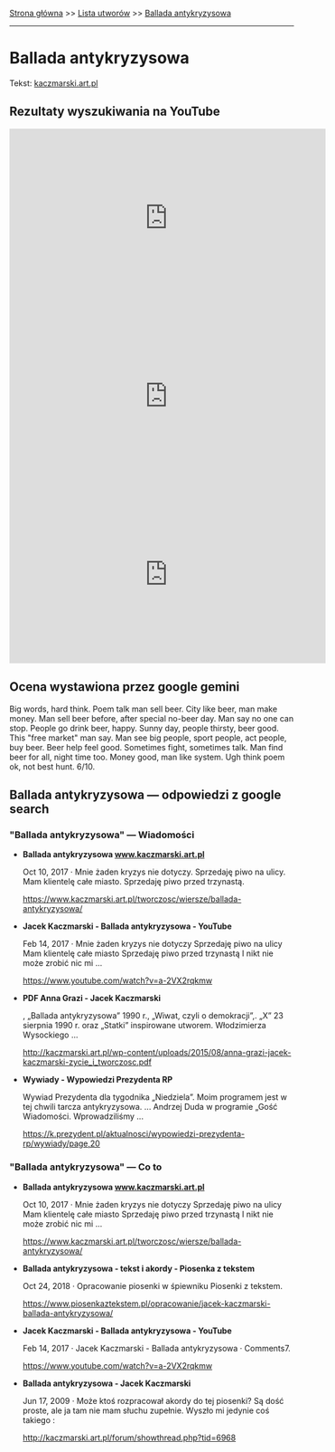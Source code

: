 [Strona główna](../index.md) >> [Lista utworów](../list.md) >> [Ballada antykryzysowa](30.md)

---

# Ballada antykryzysowa

Tekst: [kaczmarski.art.pl](https://www.kaczmarski.art.pl/tworczosc/wiersze/ballada-antykryzysowa/)

## Rezultaty wyszukiwania na YouTube

<iframe width="560" height="315" src="https://www.youtube.com/embed/a-2VX2rqkmw?si=IdontcarewhotheIRSsendsImnotpayingtaxes" title="YouTube video player" frameborder="0" allow="accelerometer; autoplay; clipboard-write; encrypted-media; gyroscope; picture-in-picture; web-share" referrerpolicy="strict-origin-when-cross-origin" allowfullscreen></iframe>

<iframe width="560" height="315" src="https://www.youtube.com/embed/P7PEZH2JLz0?si=IdontcarewhotheIRSsendsImnotpayingtaxes" title="YouTube video player" frameborder="0" allow="accelerometer; autoplay; clipboard-write; encrypted-media; gyroscope; picture-in-picture; web-share" referrerpolicy="strict-origin-when-cross-origin" allowfullscreen></iframe>

<iframe width="560" height="315" src="https://www.youtube.com/embed/XHZSp9VUw4A?si=IdontcarewhotheIRSsendsImnotpayingtaxes" title="YouTube video player" frameborder="0" allow="accelerometer; autoplay; clipboard-write; encrypted-media; gyroscope; picture-in-picture; web-share" referrerpolicy="strict-origin-when-cross-origin" allowfullscreen></iframe>

## Ocena wystawiona przez google gemini

Big words, hard think. Poem talk man sell beer. City like beer, man make money. Man sell beer before, after special no-beer day. Man say no one can stop. People go drink beer, happy. Sunny day, people thirsty, beer good. This "free market" man say. Man see big people, sport people, act people, buy beer. Beer help feel good. Sometimes fight, sometimes talk. Man find beer for all, night time too. Money good, man like system. Ugh think poem ok, not best hunt. 6/10.


## Ballada antykryzysowa — odpowiedzi z google search

### "Ballada antykryzysowa" — Wiadomości

- **Ballada antykryzysowa www.kaczmarski.art.pl**

    Oct 10, 2017  ·  Mnie żaden kryzys nie dotyczy. Sprzedaję piwo na ulicy. Mam klientelę całe miasto. Sprzedaję piwo przed trzynastą. 

   <https://www.kaczmarski.art.pl/tworczosc/wiersze/ballada-antykryzysowa/>
- **Jacek Kaczmarski - Ballada antykryzysowa - YouTube**

    Feb 14, 2017  ·  Mnie żaden kryzys nie dotyczy Sprzedaję piwo na ulicy Mam klientelę całe miasto Sprzedaję piwo przed trzynastą I nikt nie może zrobić nic mi ... 

   <https://www.youtube.com/watch?v=a-2VX2rqkmw>
- **PDF Anna Grazi - Jacek Kaczmarski**

    , „Ballada antykryzysowa” 1990 r., „Wiwat, czyli o demokracji”,. „X” 23 sierpnia 1990 r. oraz „Statki” inspirowane utworem. Włodzimierza Wysockiego ... 

   <http://kaczmarski.art.pl/wp-content/uploads/2015/08/anna-grazi-jacek-kaczmarski-zycie_i_tworczosc.pdf>
- **Wywiady - Wypowiedzi Prezydenta RP**

    Wywiad Prezydenta dla tygodnika „Niedziela”. Moim programem jest w tej chwili tarcza antykryzysowa. ... Andrzej Duda w programie „Gość Wiadomości. Wprowadziliśmy ... 

   <https://k.prezydent.pl/aktualnosci/wypowiedzi-prezydenta-rp/wywiady/page,20>

### "Ballada antykryzysowa" — Co to

- **Ballada antykryzysowa www.kaczmarski.art.pl**

    Oct 10, 2017  ·  Mnie żaden kryzys nie dotyczy Sprzedaję piwo na ulicy Mam klientelę całe miasto Sprzedaję piwo przed trzynastą I nikt nie może zrobić nic mi ... 

   <https://www.kaczmarski.art.pl/tworczosc/wiersze/ballada-antykryzysowa/>
- **Ballada antykryzysowa - tekst i akordy - Piosenka z tekstem**

    Oct 24, 2018  ·  Opracowanie piosenki w śpiewniku Piosenki z tekstem. 

   <https://www.piosenkaztekstem.pl/opracowanie/jacek-kaczmarski-ballada-antykryzysowa/>
- **Jacek Kaczmarski - Ballada antykryzysowa - YouTube**

    Feb 14, 2017  ·  Jacek Kaczmarski - Ballada antykryzysowa · Comments7. 

   <https://www.youtube.com/watch?v=a-2VX2rqkmw>
- **Ballada antykryzysowa - Jacek Kaczmarski**

    Jun 17, 2009  ·  Może ktoś rozpracował akordy do tej piosenki? Są dość proste, ale ja tam nie mam słuchu zupełnie. Wyszło mi jedynie coś takiego : 

   <http://kaczmarski.art.pl/forum/showthread.php?tid=6968>

